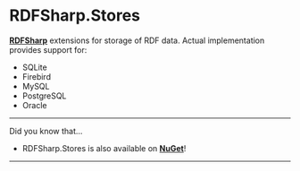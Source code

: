 # RDFSharp.Stores
<b><a href="https://github.com/mdesalvo/RDFSharp">RDFSharp</a></b> extensions for storage of RDF data. Actual implementation provides support for: 
<ul>
    <li>SQLite</li>
    <li>Firebird</li>
    <li>MySQL</li>
    <li>PostgreSQL</li>
    <li>Oracle</li>
</ul>
<hr>
Did you know that...
<ul>
    <li>RDFSharp.Stores is also available on <b><a href="http://www.nuget.org/packages?q=rdfsharp">NuGet</a></b>!</li>
</ul>
<hr>
